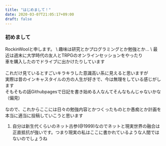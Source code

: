 ```yaml
---
title: "はじめまして！"
date: 2020-03-07T21:05:17+09:00
draft: false
---
```

### 初めまして

RockinWoolと申します。  \\
趣味は研究とかプログラミングとか勉強とか...  \\
最近は週末に大学時代の友人とTRPGのオンラインセッションをやったり  <br>
車を購入したのでドライブに出かけたりしています  <br>
<br>
これだけ見ているとすごいキラキラした意識高い系に見えると思いますが<br>
実際は昔のインキャスタイルの方の人生が好きで、今は無理をしている感じがします<br>
そもそもの話Githubpagesで日記を書き始める人なんてそんなもんじゃないかな（偏見)<br>
<br>
なので、これからここには日々の勉強内容とかつくったものとか愚痴とか計画を<br>
本当に適当に投稿していこうと思います<br>
1. 自分は新生代くらいのネット古参(@1999)なのでネットと現実世界の融合は  <br>
   正直抵抗が強いです。つまり現実の私はここに書かれているような人間ではないのでしょうね  <br>
